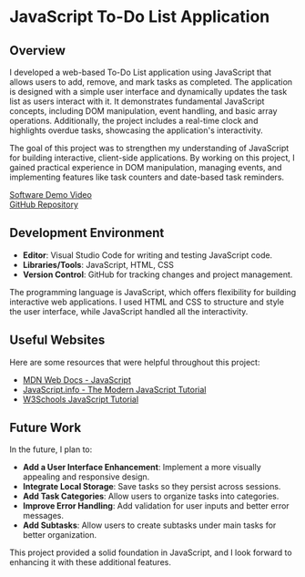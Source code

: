 # JavaScript To-Do List Application

## Overview
I developed a web-based To-Do List application using JavaScript that allows users to add, remove, and mark tasks as completed. The application is designed with a simple user interface and dynamically updates the task list as users interact with it. It demonstrates fundamental JavaScript concepts, including DOM manipulation, event handling, and basic array operations. Additionally, the project includes a real-time clock and highlights overdue tasks, showcasing the application's interactivity.

The goal of this project was to strengthen my understanding of JavaScript for building interactive, client-side applications. By working on this project, I gained practical experience in DOM manipulation, managing events, and implementing features like task counters and date-based task reminders.

[Software Demo Video](https://www.youtube.com/watch?v=L_dt0q6L8fc)  
[GitHub Repository](https://github.com/colema01/To-Do-List)

## Development Environment
- **Editor**: Visual Studio Code for writing and testing JavaScript code.
- **Libraries/Tools**: JavaScript, HTML, CSS
- **Version Control**: GitHub for tracking changes and project management.

The programming language is JavaScript, which offers flexibility for building interactive web applications. I used HTML and CSS to structure and style the user interface, while JavaScript handled all the interactivity.

## Useful Websites
Here are some resources that were helpful throughout this project:
- [MDN Web Docs - JavaScript](https://developer.mozilla.org/en-US/docs/Web/JavaScript)
- [JavaScript.info - The Modern JavaScript Tutorial](https://javascript.info/)
- [W3Schools JavaScript Tutorial](https://www.w3schools.com/js/)

## Future Work
In the future, I plan to:
- **Add a User Interface Enhancement**: Implement a more visually appealing and responsive design.
- **Integrate Local Storage**: Save tasks so they persist across sessions.
- **Add Task Categories**: Allow users to organize tasks into categories.
- **Improve Error Handling**: Add validation for user inputs and better error messages.
- **Add Subtasks**: Allow users to create subtasks under main tasks for better organization.

This project provided a solid foundation in JavaScript, and I look forward to enhancing it with these additional features.
